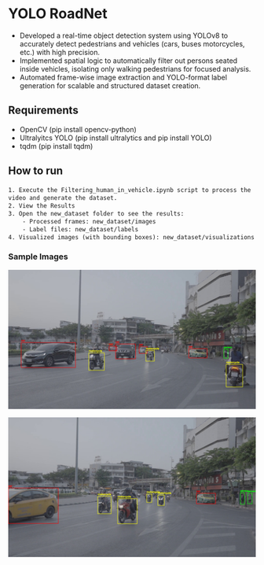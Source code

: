 
# YOLO RoadNet

- Developed a real-time object detection system using YOLOv8 to accurately detect pedestrians and vehicles (cars, buses motorcycles, etc.) with high precision.
- Implemented spatial logic to automatically filter out persons seated inside vehicles, isolating only walking pedestrians for focused analysis.
- Automated frame-wise image extraction and YOLO-format label generation for scalable and structured dataset creation.

## Requirements

- OpenCV (pip install opencv-python)
- Ultralyitcs YOLO (pip install ultralytics and pip install YOLO)
- tqdm (pip install tqdm)

## How to run 

    1. Execute the Filtering_human_in_vehicle.ipynb script to process the video and generate the dataset.
    2. View the Results
    3. Open the new_dataset folder to see the results:
        - Processed frames: new_dataset/images
        - Label files: new_dataset/labels
    4. Visualized images (with bounding boxes): new_dataset/visualizations

### Sample Images

![0029](https://github.com/raktimyoddha07/YOLO_RoadNet/raw/main/sample-1.jpg)

![0823](https://github.com/raktimyoddha07/YOLO_RoadNet/raw/main/sample-2.jpg)
